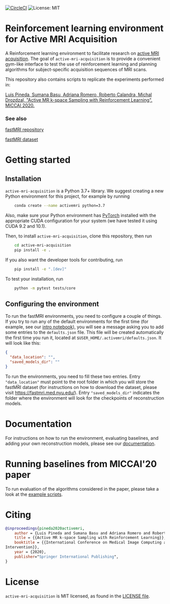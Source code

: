  
  [![CircleCI](https://circleci.com/gh/facebookresearch/active-mri-acquisition/tree/master.svg?style=svg&circle-token=23a90ca66ff4c99cc0333b1f3ab46298bc5f3ec5)](https://circleci.com/gh/facebookresearch/active-mri-acquisition/tree/master) ![License: MIT](https://img.shields.io/badge/License-MIT-green.svg)



# Reinforcement learning environment for Active MRI Acquisition

A Reinforcement learning environment to facilitate research on 
[active MRI acquisition](https://openaccess.thecvf.com/content_CVPR_2019/papers/Zhang_Reducing_Uncertainty_in_Undersampled_MRI_Reconstruction_With_Active_Acquisition_CVPR_2019_paper.pdf). 
The goal of `active-mri-acquisition` is to provide a convenient gym-like interface to test
the use of reinforcement learning and planning algorithms for subject-specific acquisition 
sequences of MRI scans. 

This repository also contains scripts to replicate the experiments performed in:

 
[Luis Pineda, Sumana Basu, Adriana Romero, Roberto Calandra, Michal Drozdzal, 
"Active MR k-space Sampling with Reinforcement Learning". MICCAI 2020.](https://arxiv.org/pdf/2007.10469.pdf)

### See also

[fastMRI repository](https://github.com/facebookresearch/fastMRI)

[fastMRI dataset](http://fastmri.med.nyu.edu/)

# Getting started

## Installation
`active-mri-acquisition` is a Python 3.7+ library. We suggest creating a new Python environment 
for this project, for example by running

```bash
    conda create --name activemri python=3.7
```

Also, make sure your Python environment 
has [PyTorch](https://pytorch.org/) installed with the appropriate CUDA configuration 
for your system (we have tested it using CUDA 9.2 and 10.1). 

Then, to install `active-mri-acquisition`, clone this repository, then run

```bash
    cd active-mri-acquisition
    pip install -e .
```

If you also want the developer tools for contributing, run

```bash
    pip install -e ".[dev]"
```

To test your installation, run

```bash
    python -m pytest tests/core
```

## Configuring the environment
To run the fastMRI environments, you need to configure a couple of things. If you try to run any of the
default environments for the first time (for example, see our [intro notebook](https://github.com/facebookresearch/active-mri-acquisition/blob/master/docs/notebooks/miccai_example.ipynb)), 
you will see a message asking you to add some entries to the `defaults.json` file. This file will
be created automatically the first time you run it, located at `$USER_HOME/.activemri/defaults.json`.
It will look like this:
```json
{
  "data_location": "",
  "saved_models_dir": ""
}
```
To run the environments, you need to fill these two entries. Entry `"data_location"` must point to 
the root folder in which you will store the fastMRI dataset (for instructions on how to download 
the dataset, please visit https://fastmri.med.nyu.edu/). Entry `"saved_models_dir"` indicates the 
folder where the environment will look for the checkpoints of reconstruction models.

# Documentation
For instructions on how to run the environment, evaluating baselines, and adding your own 
reconstruction models, please see our [documentation](https://facebookresearch.github.io/active-mri-acquisition/index.html).

# Running baselines from MICCAI'20 paper
To run evaluation of the algorithms considered in the paper, please take a look at the [example
scripts](examples).

# Citing
```bibtex
@inproceedings{pineda2020activemri,
    author = {Luis Pineda and Sumana Basu and Adriana Romero and Roberto Calandra and Michal Drozdzal},
    title = {{Active MR k-space Sampling with Reinforcement Learning}},
    booktitle = {{International Conference on Medical Image Computing and Computer-Assisted
Intervention}},
    year = {2020},
    publisher="Springer International Publishing",
}
```

# License

`active-mri-acquisition` is MIT licensed, as found in the 
[LICENSE file](https://github.com/facebookresearch/active-mri-acquisition/blob/master/LICENSE).
